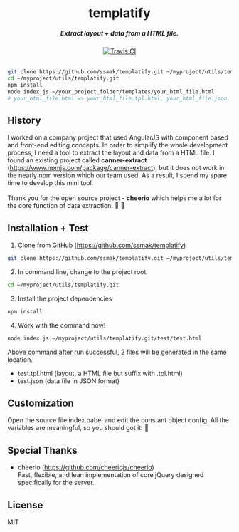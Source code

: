 <h1 align="center">templatify</h1>

<h5 align="center">Extract layout + data from a HTML file.</h5>

<div align="center">
  <a href="http://travis-ci.org/ssmak/templatify">
    <img src="https://travis-ci.org/ssmak/templatify.svg?branch=master" alt="Travis CI" />
  </a>
</div>

<br />

``` bash
git clone https://github.com/ssmak/templatify.git ~/myproject/utils/templatify.git
cd ~/myproject/utils/templatify.git
npm install
node index.js ~/your_project_folder/templates/your_html_file.html
# your_html_file.html => your_html_file.tpl.html, your_html_file.json, your_html_file.html
```
## History
I worked on a company project that used AngularJS with component based and front-end editing concepts.
In order to simplify the whole development process, I need a tool to extract the layout and data from a HTML file.
I found an existing project called **canner-extract** (https://www.npmjs.com/package/canner-extract), but 
it does not work in the nearly npm version which our team used. As a result, I spend my spare time to develop this 
mini tool. <br /><br />
Thank you for the open source project - **cheerio** which helps me a lot for the core function of data extraction. :clap: :bow:

## Installation + Test
1. Clone from GitHub (https://github.com/ssmak/templatify)
``` bash
git clone https://github.com/ssmak/templatify.git ~/myproject/utils/templatify.git
```
2. In command line, change to the project root
``` bash
cd ~/myproject/utils/templatify.git
```
3. Install the project dependencies
``` bash
npm install
```
4. Work with the command now!
``` bash
node index.js ~/myproject/utils/templatify.git/test/test.html
```
Above command after run successful, 2 files will be generated in the same location.
* test.tpl.html (layout, a HTML file but suffix with .tpl.html)
* test.json (data file in JSON format)

## Customization
Open the source file index.babel and edit the constant object config. 
All the variables are meaningful, so you should got it! :metal:

## Special Thanks
* cheerio (https://github.com/cheeriojs/cheerio)<br />
Fast, flexible, and lean implementation of core jQuery designed specifically for the server.

## License
MIT
